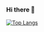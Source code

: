 ### Hi there 👋

[![Top Langs](https://github-readme-stats.vercel.app/api/top-langs/?username=indra-182&layout=compact&theme=react)](https://github.com/indra-182/)

<!--
**indra-182/indra-182** is a ✨ _special_ ✨ repository because its `README.md` (this file) appears on your GitHub profile.

Here are some ideas to get you started:
😄 Hi, My Name is Mahadi Indra
- 🔭 I’m currently working on ...
🌱 I’m currently learning about develop apps with Java
- 👯 I’m looking to collaborate on ...
🤔 I’m looking for help with :  [Github](https://www.github.com/marchella2/)
- 💬 Ask me about ...
 📫 U can reach me on :  [Instagram](https://www.instagram.com/mahadindra/) / [Twitter](https://www.twitter.com/vvxmz_/)
- ⚡ Fun fact: ...
-->

